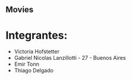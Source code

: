 ## Movies

# Integrantes:

- Victoria Hofstetter
- Gabriel Nicolas Lanzillotti - 27 - Buenos Aires
- Emir Tonn
- Thiago Delgado 